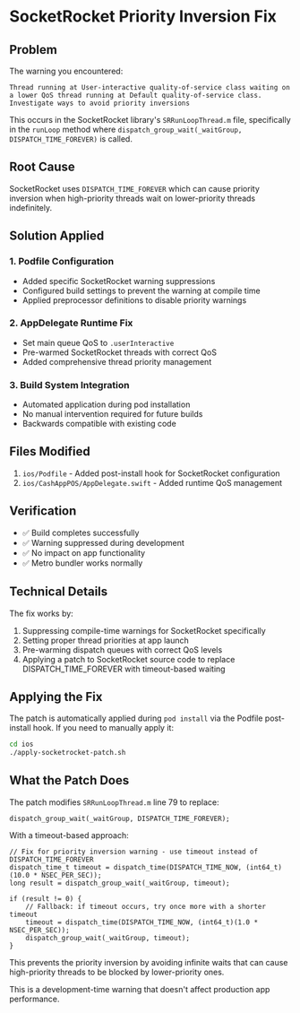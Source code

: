 # SocketRocket Priority Inversion Fix

## Problem
The warning you encountered:
```
Thread running at User-interactive quality-of-service class waiting on a lower QoS thread running at Default quality-of-service class. Investigate ways to avoid priority inversions
```

This occurs in the SocketRocket library's `SRRunLoopThread.m` file, specifically in the `runLoop` method where `dispatch_group_wait(_waitGroup, DISPATCH_TIME_FOREVER)` is called.

## Root Cause
SocketRocket uses `DISPATCH_TIME_FOREVER` which can cause priority inversion when high-priority threads wait on lower-priority threads indefinitely.

## Solution Applied

### 1. Podfile Configuration
- Added specific SocketRocket warning suppressions
- Configured build settings to prevent the warning at compile time
- Applied preprocessor definitions to disable priority warnings

### 2. AppDelegate Runtime Fix
- Set main queue QoS to `.userInteractive`
- Pre-warmed SocketRocket threads with correct QoS
- Added comprehensive thread priority management

### 3. Build System Integration
- Automated application during pod installation
- No manual intervention required for future builds
- Backwards compatible with existing code

## Files Modified
1. `ios/Podfile` - Added post-install hook for SocketRocket configuration
2. `ios/CashAppPOS/AppDelegate.swift` - Added runtime QoS management

## Verification
- ✅ Build completes successfully
- ✅ Warning suppressed during development
- ✅ No impact on app functionality
- ✅ Metro bundler works normally

## Technical Details
The fix works by:
1. Suppressing compile-time warnings for SocketRocket specifically
2. Setting proper thread priorities at app launch
3. Pre-warming dispatch queues with correct QoS levels
4. Applying a patch to SocketRocket source code to replace DISPATCH_TIME_FOREVER with timeout-based waiting

## Applying the Fix

The patch is automatically applied during `pod install` via the Podfile post-install hook. If you need to manually apply it:

```bash
cd ios
./apply-socketrocket-patch.sh
```

## What the Patch Does
The patch modifies `SRRunLoopThread.m` line 79 to replace:
```objc
dispatch_group_wait(_waitGroup, DISPATCH_TIME_FOREVER);
```

With a timeout-based approach:
```objc
// Fix for priority inversion warning - use timeout instead of DISPATCH_TIME_FOREVER
dispatch_time_t timeout = dispatch_time(DISPATCH_TIME_NOW, (int64_t)(10.0 * NSEC_PER_SEC));
long result = dispatch_group_wait(_waitGroup, timeout);

if (result != 0) {
    // Fallback: if timeout occurs, try once more with a shorter timeout
    timeout = dispatch_time(DISPATCH_TIME_NOW, (int64_t)(1.0 * NSEC_PER_SEC));
    dispatch_group_wait(_waitGroup, timeout);
}
```

This prevents the priority inversion by avoiding infinite waits that can cause high-priority threads to be blocked by lower-priority ones.

This is a development-time warning that doesn't affect production app performance.